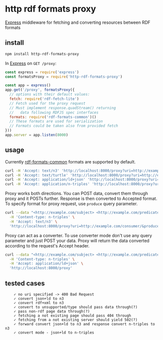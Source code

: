 # http rdf formats proxy

[Express](http://expressjs.com/) middleware for fetching and converting resources between RDF formats

## install

```bash
npm install http-rdf-formats-proxy
```

In [Express](http://expressjs.com/) on `GET /proxy`:
```js
const express = require('express')
const formatsProxy = require('http-rdf-formats-proxy')

const app = express()
app.get('/proxy', formatsProxy({
  // options with their default values:
  fetch: require('rdf-fetch-lite')
  // Fetch used for the proxy request
  // Must implement response.quadStream() returning
  //   data following RDFJS spec interfaces
  formats: require('rdf-formats-common')()
  // These formats are used for serialization
  // Formats could be taken also from provided fetch
}))
app.server = app.listen(8000)
```

## usage

Currently [rdf-formats-common](https://github.com/rdf-ext/rdf-formats-common/blob/51e26d7e83d8946a4f7078dbbd2992906cb07899/index.js#L18) formats are supported by default.
```bash
curl -H 'Accept: text/n3' 'http://localhost:8000/proxy?uri=http://example.com/resource.jsonld'
curl -H 'Accept: text/turtle' 'http://localhost:8000/proxy?uri=http://example.com/resource.n3'
curl -H 'Accept: application/ld+json' 'http://localhost:8000/proxy?uri=http://example.com/resource.n3'
curl -H 'Accept: application/n-triples' 'http://localhost:8000/proxy?uri=http://example.com/resource.n3'
```

Proxy works both directions. You can POST data, convert them through proxy and it POSTs  further.
Response is then converted to Accepted format. To specify format for proxy request, use `produce` query parameter.
```bash
curl --data "<http://example.com/subject> <http://example.com/predicate> <http://example.com/object> ." \
  -H 'Content-type: n-triples' \
  -H 'Accept: text/n3' \
  'http://localhost:8000/proxy?uri=http://example.com/consumer/&produce=application/ld+json'
```

Proxy can act as a converter. To use converter mode don't use any query parameter and just POST your data. Proxy will return the data converted according to the request's Accept header.
```bash
curl --data "<http://example.com/subject> <http://example.com/predicate> <http://example.com/object> ." \
  -H 'Content-type: n-triples' \
  -H 'Accept: application/ld+json' \
  'http://localhost:8000/proxy'
```

## tested cases
```mocha
    ✓ no uri specified -> 400 Bad Request
    ✓ convert json+ld to n3
    ✓ convert rdf+xml to n3
    ✓ convert to unsupported/type should pass data through(?)
    ✓ pass non-rdf page data through(?)
    ✓ fetching a not existing page should pass 404 through
    ✓ fetching from a not existing server should yield 502(?)
    ✓ forward convert json+ld to n3 and response convert n-triples to n3
    ✓ convert mode - json+ld to n-triples
```

